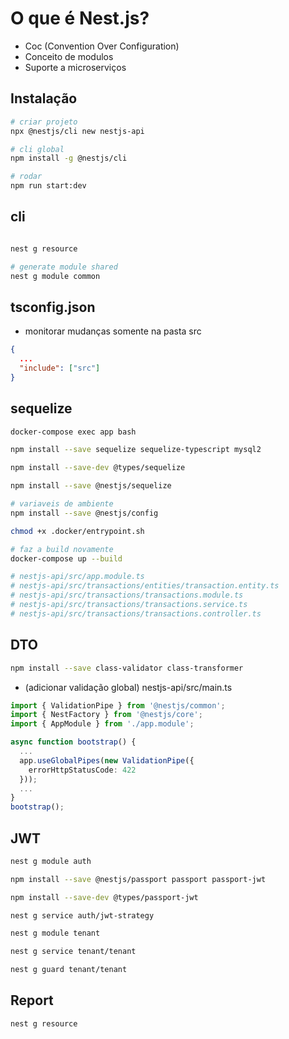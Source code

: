 # O que é Nest.js?

- Coc (Convention Over Configuration)
- Conceito de modulos
- Suporte a microserviços

## Instalação

```bash
# criar projeto
npx @nestjs/cli new nestjs-api

# cli global
npm install -g @nestjs/cli

# rodar
npm run start:dev


```

## cli

```bash

nest g resource

# generate module shared
nest g module common
```

## tsconfig.json

- monitorar mudanças somente na pasta src

```json
{
  ...
  "include": ["src"]
}
```

## sequelize

```bash
docker-compose exec app bash

npm install --save sequelize sequelize-typescript mysql2

npm install --save-dev @types/sequelize

npm install --save @nestjs/sequelize

# variaveis de ambiente
npm install --save @nestjs/config

chmod +x .docker/entrypoint.sh

# faz a build novamente
docker-compose up --build

# nestjs-api/src/app.module.ts
# nestjs-api/src/transactions/entities/transaction.entity.ts
# nestjs-api/src/transactions/transactions.module.ts
# nestjs-api/src/transactions/transactions.service.ts
# nestjs-api/src/transactions/transactions.controller.ts
```

## DTO

```bash
npm install --save class-validator class-transformer
```

- (adicionar validação global) nestjs-api/src/main.ts

```ts
import { ValidationPipe } from '@nestjs/common';
import { NestFactory } from '@nestjs/core';
import { AppModule } from './app.module';

async function bootstrap() {
  ...
  app.useGlobalPipes(new ValidationPipe({
    errorHttpStatusCode: 422
  }));
  ...
}
bootstrap();
```

## JWT

```bash
nest g module auth

npm install --save @nestjs/passport passport passport-jwt

npm install --save-dev @types/passport-jwt

nest g service auth/jwt-strategy

nest g module tenant

nest g service tenant/tenant

nest g guard tenant/tenant
```

## Report

```bash
nest g resource
